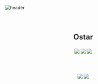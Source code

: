 ![header](https://capsule-render.vercel.app/api?type=Soft&color=timeAuto&height=100&section=footer&text=Welcome%20to%20my%20Github&fontSize=45)

<br/>
<br/>

<p align='center' style='font-size:1.5rem; font-weight:600'>Ostar</p>
<p align='center'>
    <img src='https://img.shields.io/badge/Tech%20Blog-1E821E?style=flat-square&logo=Bloglovin&logoColor=white&link=https://ostarblog.netlify.app/'/>
    <img src='https://img.shields.io/badge/Instagram-E4405F?style=flat-square&logo=Instagram&logoColor=white&link=https://www.instagram.com/o_star.1/'/>
    <img src='https://img.shields.io/badge/Notion-000000?style=flat-square&logo=Notion&logoColor=white&link=https://www.notion.so/ostarstudyroom/O-star-StudyRoom-b08350f637df436c9d48238c2572e0fa'/>
</p>
<br/>
<br/>
<p align='center'>
    <img src='https://github-readme-stats.vercel.app/api?username=o-star&theme=radical'/>
    <img src='https://mazassumnida.wtf/api/generate_badge?boj=uh04049'/>
</p>

